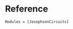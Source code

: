 # Reference

```@autodocs
Modules = [JosephsonCircuits]
```

<!-- Auto-update: 2025-10-03T15:24:38.540166 -->
